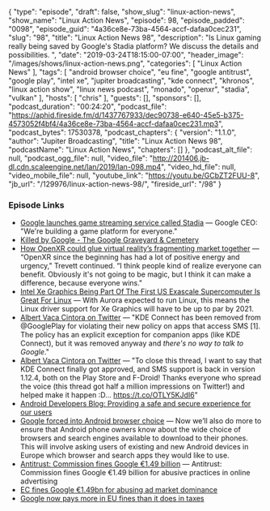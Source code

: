 {
  "type": "episode",
  "draft": false,
  "show_slug": "linux-action-news",
  "show_name": "Linux Action News",
  "episode": 98,
  "episode_padded": "0098",
  "episode_guid": "4a36ce8e-73ba-4564-accf-dafaa0cec231",
  "slug": "98",
  "title": "Linux Action News 98",
  "description": "Is Linux gaming really being saved by Google's Stadia platform? We discuss the details and possibilities. ",
  "date": "2019-03-24T18:15:00-07:00",
  "header_image": "/images/shows/linux-action-news.png",
  "categories": [
    "Linux Action News"
  ],
  "tags": [
    "android browser choice",
    "eu fine",
    "google antitrust",
    "google play",
    "intel xe",
    "jupiter broadcasting",
    "kde connect",
    "khronos",
    "linux action show",
    "linux news podcast",
    "monado",
    "openxr",
    "stadia",
    "vulkan"
  ],
  "hosts": [
    "chris"
  ],
  "guests": [],
  "sponsors": [],
  "podcast_duration": "00:24:20",
  "podcast_file": "https://aphid.fireside.fm/d/1437767933/dec90738-e640-45e5-b375-4573052f4bf4/4a36ce8e-73ba-4564-accf-dafaa0cec231.mp3",
  "podcast_bytes": 17530378,
  "podcast_chapters": {
    "version": "1.1.0",
    "author": "Jupiter Broadcasting",
    "title": "Linux Action News 98",
    "podcastName": "Linux Action News",
    "chapters": []
  },
  "podcast_alt_file": null,
  "podcast_ogg_file": null,
  "video_file": "http://201406.jb-dl.cdn.scaleengine.net/lan/2019/lan-098.mp4",
  "video_hd_file": null,
  "video_mobile_file": null,
  "youtube_link": "https://youtu.be/GCbZT2FUU-8",
  "jb_url": "/129976/linux-action-news-98/",
  "fireside_url": "/98"
}


### Episode Links

  * [Google launches game streaming service called Stadia](https://arstechnica.com/gaming/2019/03/google-jumps-into-gaming-with-google-stadia-streaming-service/ "Google launches game streaming service called Stadia") — Google CEO: "We're building a game platform for everyone."
  * [Killed by Google - The Google Graveyard & Cemetery](https://killedbygoogle.com/ "Killed by Google - The Google Graveyard & Cemetery")
  * [How OpenXR could glue virtual reality’s fragmenting market together](https://arstechnica.com/gaming/2019/03/how-openxr-could-glue-together-virtual-realitys-fragmenting-market/ "How OpenXR could glue virtual reality’s fragmenting market together") — “OpenXR since the beginning has had a lot of positive energy and urgency," Trevett continued. “I think people kind of realize everyone can benefit. Obviously it's not going to be magic, but I think it can make a difference, because everyone wins."
  * [Intel Xe Graphics Being Part Of The First US Exascale Supercomputer Is Great For Linux](https://www.phoronix.com/scan.php?page=news_item&px=Intel-Xe-Graphics-%20Good-News "Intel Xe Graphics Being Part Of The First US Exascale Supercomputer Is Great For Linux") — With Aurora expected to run Linux, this means the Linux driver support for Xe Graphics will have to be up to par by 2021. 
  * [Albert Vaca Cintora on Twitter](https://twitter.com/albertvaka/status/1107924633750253568 "Albert Vaca Cintora on Twitter") — "KDE Connect has been removed from @GooglePlay for violating their new policy on apps that access SMS [1]. The policy has an explicit exception for companion apps (like KDE Connect), but it was removed anyway and *there's no way to talk to Google*."
  * [Albert Vaca Cintora on Twitter](https://twitter.com/albertvaka/status/1108648884056834048 "Albert Vaca Cintora on Twitter") — "To close this thread, I want to say that KDE Connect finally got approved, and SMS support is back in version 1.12.4, both on the Play Store and F-Droid! Thanks everyone who spread the voice (this thread got half a million impressions on Twitter!) and helped make it happen :D… https://t.co/OTLY5KJdI6"
  * [Android Developers Blog: Providing a safe and secure experience for our users](https://android-developers.googleblog.com/2018/10/providing-safe-and-secure-experience.html "Android Developers Blog: Providing a safe and secure experience for our users")
  * [Google forced into Android browser choice](https://www.blog.google/around-the-globe/google-europe/supporting-choice-and-competition-europe/ "Google forced into Android browser choice") — Now we’ll also do more to ensure that Android phone owners know about the wide choice of browsers and search engines available to download to their phones. This will involve asking users of existing and new Android devices in Europe which browser and search apps they would like to use.
  * [Antitrust: Commission fines Google €1.49 billion](http://europa.eu/rapid/press-release_IP-19-1770_en.htm "Antitrust: Commission fines Google €1.49 billion") — Antitrust: Commission fines Google €1.49 billion for abusive practices in online advertising
  * [EC fines Google €1.49bn for abusing ad market dominance](https://www.computerweekly.com/news/252459886/EC-fines-Google-149bn-for-abusing-ad-market-dominance "EC fines Google €1.49bn for abusing ad market dominance")
  * [Google now pays more in EU fines than it does in taxes](https://www.theinquirer.net/inquirer/news/3070503/google-now-pays-more-in-eu-fines-than-it-does-in-taxes "Google now pays more in EU fines than it does in taxes")


